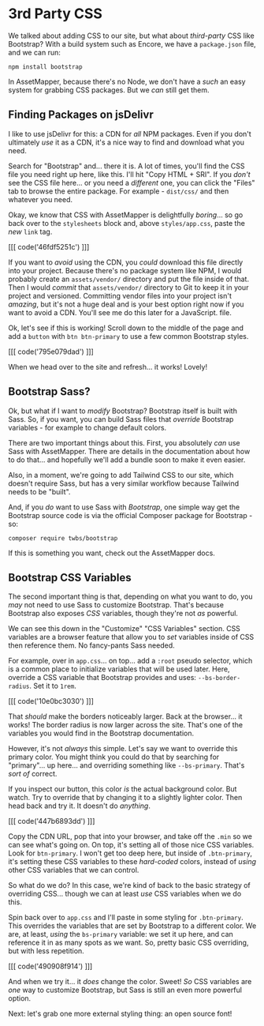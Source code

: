 # 3rd Party CSS

We talked about adding CSS to our site, but what about *third-party* CSS like
Bootstrap? With a build system such as Encore, we have a `package.json` file, and
we can run:

```terminal skip-ci
npm install bootstrap
```

In AssetMapper, because there's no Node, we don't have a *such* an easy system for
grabbing CSS packages. But we *can* still get them.

## Finding Packages on jsDelivr

I like to use jsDelivr for this: a CDN for *all* NPM packages. Even if you don't
ultimately *use* it as a CDN, it's a nice way to find and download what you need.

Search for "Bootstrap" and... there it is. A lot of times, you'll find the CSS file
you need right up here, like this. I'll hit "Copy HTML + SRI". If you *don't* see
the CSS file here... or you need a *different* one, you can click the "Files" tab
to browse the entire package. For example - `dist/css/` and then whatever you need.

Okay, we know that CSS with AssetMapper is delightfully *boring*... so go
back over to the `stylesheets` block and, above `styles/app.css`, paste the *new*
`link` tag.

[[[ code('46fdf5251c') ]]]

If you want to *avoid* using the CDN, you *could* download this file directly into
your project. Because there's no package system like NPM, I would probably create
an `assets/vendor/` directory and put the file inside of that. Then I would
*commit* that `assets/vendor/` directory to Git to keep it in your project and
versioned. Committing vendor files into your project isn't *amazing*, but it's not
a huge deal and is your best option right now if you want to avoid a CDN.
You'll see me do this later for a JavaScript. file.

Ok, let's see if this is working! Scroll down to the middle of the page and add
a `button` with `btn btn-primary` to use a few common Bootstrap styles.

[[[ code('795e079dad') ]]]

When we head over to the site and refresh... it works! Lovely!

## Bootstrap Sass?

Ok, but what if I want to *modify* Bootstrap? Bootstrap itself is built with Sass.
So, if you want, you can build Sass files that *override* Bootstrap variables -
for example to change default colors.

There are two important things about this. First, you absolutely *can* use
Sass with AssetMapper. There are details in the documentation about how to do that...
and hopefully we'll add a bundle soon to make it even easier.

Also, in a moment, we're going to add Tailwind CSS to our site, which doesn't require
Sass, but has a very similar workflow because Tailwind needs to be "built".

And, if you *do* want to use Sass with *Bootstrap*, one simple way get the Bootstrap
source code is via the official Composer package for Bootstrap - so:

```terminal skip-ci
composer require twbs/bootstrap
```

If this is something you want, check out the AssetMapper docs.

## Bootstrap CSS Variables

The second important thing is that, depending on what you want to do, you *may* not
need to use Sass to customize Bootstrap. That's because Bootstrap also exposes
*CSS* variables, though they're not *as* powerful.

We can see this down in the "Customize" "CSS Variables" section. CSS variables are
a browser feature that allow you to *set* variables inside of CSS then reference
them. No fancy-pants Sass needed.

For example, over in `app.css`... on top... add a `:root` pseudo selector, which
is a common place to initialize variables that will be used later. Here, override
a CSS variable that Bootstrap provides and uses: `--bs-border-radius`. Set it
to `1rem`.

[[[ code('10e0bc3030') ]]]

That *should* make the borders noticeably larger. Back at the browser... it works!
The border radius is now larger across the site. That's one of the variables you
would find in the Bootstrap documentation.

However, it's not *always* this simple. Let's say we want to override
this primary color. You might think you could do that by searching for "primary"...
up here... and overriding something like `--bs-primary`. That's *sort of* correct.

If you inspect our button, this color *is* the actual background color. But watch.
Try to override that by changing it to a slightly lighter color. Then head back and
try it. It doesn't do *anything*.

[[[ code('447b6893dd') ]]]

Copy the CDN URL, pop that into your browser, and take off the `.min` so we can
see what's going on. On top, it's setting all of those nice CSS variables. Look
for `btn-primary`. I won't get too deep here, but inside of `.btn-primary`, it's
setting these CSS variables to these *hard-coded* colors, instead of *using*
other CSS variables that we can control.

So what do we do? In this case, we're kind of back to the basic strategy of
overriding CSS... though we can at least *use* CSS variables when we do this.

Spin back over to `app.css` and I'll paste in some styling for `.btn-primary`.
This overrides the variables that are set by Bootstrap to a different color.
We are, at least, *using* the `bs-primary` variable: we set it up here, and can
reference it in as many spots as we want. So, pretty basic CSS overriding, but
with less repetition.

[[[ code('490908f914') ]]]

And when we try it... it *does* change the color. Sweet! *So* CSS variables are
*one* way to customize Bootstrap, but Sass is still an even more powerful option.

Next: let's grab one more external styling thing: an open source font!
